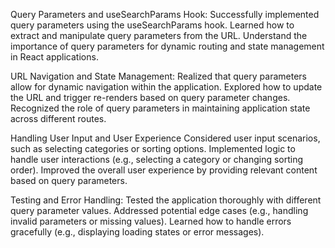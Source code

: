 Query Parameters and useSearchParams Hook:
Successfully implemented query parameters using the useSearchParams hook.
Learned how to extract and manipulate query parameters from the URL.
Understand the importance of query parameters for dynamic routing and state management in React applications.

URL Navigation and State Management:
Realized that query parameters allow for dynamic navigation within the application.
Explored how to update the URL and trigger re-renders based on query parameter changes.
Recognized the role of query parameters in maintaining application state across different routes.

Handling User Input and User Experience
Considered user input scenarios, such as selecting categories or sorting options.
Implemented logic to handle user interactions (e.g., selecting a category or changing sorting order).
Improved the overall user experience by providing relevant content based on query parameters.

Testing and Error Handling:
Tested the application thoroughly with different query parameter values.
Addressed potential edge cases (e.g., handling invalid parameters or missing values).
Learned how to handle errors gracefully (e.g., displaying loading states or error messages).
